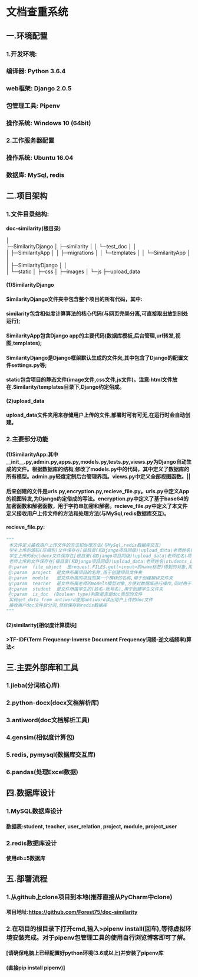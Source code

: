 # 文档查重系统

## 一.环境配置

### 1.开发环境: 

### 	编译器:   Python 3.6.4

### 	web框架:   Django 2.0.5

### 	包管理工具:   Pipenv

### 	操作系统:   Windows 10 (64bit)

### 2.工作服务器配置

### 	操作系统:   Ubuntu 16.04

### 	数据库:   MySql, redis

## 二.项目架构

### 1.文件目录结构:

**doc-similarity(根目录)**

│  
├─SimilarityDjango
│  ├─similarity
│  │  └─test_doc
│  │  
│  ├─SimilarityApp
│  │  ├─migrations
│  │  └─templates
│  │         └─SimilarityApp
│  │  
│  ├─SimilarityDjango
│  │  
│  └─static
│      ├─css
│      ├─images
│      └─js
├─upload_data

#### (1)SimilarityDjango

#### 	SimilarityDjango文件夹中包含整个项目的所有代码，其中:

#### 		similarity包含相似度计算算法的核心代码(与网页完美分离,可直接取出放到别处		   运行);

#### 		SimilarityApp包含Django app的主要代码(数据库模板,后台管理,url转发,视图,templates);

#### 		SimilarityDjango是Django框架默认生成的文件夹,其中包含了Django的配置文件settings.py等;

#### 		static包含项目的静态文件(image文件,css文件,js文件)。注意:html文件放在.Similarity/templates目录下,Django约定俗成。

#### (2)upload_data

#### 	upload_data文件夹用来存储用户上传的文件,部署时可有可无,在运行时会自动创建。

### 2.主要部分功能

#### (1)SimilarityApp:其中__init__.py,admin.py,apps.py,models.py,tests.py,views.py为Django自动生成的文件。根据数据库的结构,修改了models.py中的代码，其中定义了数据库的所有模型。admin.py轻度定制后台管理界面。views.py中定义全部视图函数。||

#### 后来创建的文件是urls.py,encryption.py,recieve_file.py。urls.py中定义App的视图转发,为Django约定俗成的写法。encryption.py中定义了基于base64的加密函数和解密函数，用于字符串加密和解密。recieve_file.py中定义了本文件定义接收用户上传文件的方法和处理方法(与MySql,redis数据库交互)。

#### recieve_file.py:

```python
"""
 本文件定义接收用户上传文件的方法和处理方法(与MySql,redis数据库交互)
 学生上传的源码(压缩包)文件保存在[根目录(和Django项目同级)\upload_data\老师姓名\项目名称\模块名称\学生名称(姓名-账号名)\extends\]路径下
 学生上传的doc|docx文件保存在[根目录(和Django项目同级)\upload_data\老师姓名\项目名称\模块名称\学生名称\docs]路径下
 老师上传的文件保存在[根目录(和Django项目同级)\upload_data\老师姓名\students_info\]路径下(老师上传的是学生名单文件(Excel格式))
 @:param  file_object  是request.FILES.get(<input>的name标签)得到的对象,用于获取文件名字和文件数据流
 @:param  project  是文件所属项目的名称,用于创建项目文件夹
 @:param  module   是文件所属的项目的某一个模块的名称,用于创建模块文件夹
 @:param  teacher  是文件所属老师的models模型对象,方便对数据库进行操作,同时用于创建老师的文件夹
 @:param  student  是文件所属学生的(姓名-账号名),用于创建学生文件夹
 @:param  is_doc  (Boolean type)判断是否是doc类型的文件
 实现get_data_from_antiword使用antiword读出用户上传的doc文件
 接收用户doc文件后分词,然后保存到redis数据库
"""
```

#### (2)similarity[相似度计算模块]

####          >TF-IDF(Term Frequency-Inverse Document Frequency词频-逆文档频率)算法<

#### 

## 三.主要外部库和工具

### 1.jieba(分词核心库)

### 2.python-docx(docx文档解析库)

### 3.antiword(doc文档解析工具)

### 4.gensim(相似度计算包)

### 5.redis, pymysql(数据库交互库)

### 6.pandas(处理Excel数据)

## 四.数据库设计

### 1.MySQL数据库设计

#### 数据表:student, teacher, user_relation, project, module, project_user

### 2.redis数据库设计

#### 使用db=5数据库

## 五.部署流程

### 1.从github上clone项目到本地(推荐直接从PyCharm中clone)

#### 项目地址:https://github.com/Forest75/doc-similarity

### 2.在项目的根目录下打开cmd,输入>pipenv install(回车),等待虚拟环境安装完成。对于pipenv包管理工具的使用自行浏览博客即可了解。

####      [请确保电脑上已经配置好python环境(3.6或以上)并安装了pipenv库

####       (直接pip install pipenv)]